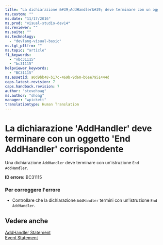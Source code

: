 ```yaml
---
title: "La dichiarazione &#39;AddHandler&#39; deve terminare con un oggetto &#39;End AddHandler&#39; corrispondente | Microsoft Docs"
ms.custom: ""
ms.date: "11/17/2016"
ms.prod: "visual-studio-dev14"
ms.reviewer: ""
ms.suite: ""
ms.technology: 
  - "devlang-visual-basic"
ms.tgt_pltfrm: ""
ms.topic: "article"
f1_keywords: 
  - "vbc31115"
  - "bc31115"
helpviewer_keywords: 
  - "BC31115"
ms.assetid: a0d9bb48-b17c-469b-9d60-b6ee7951444d
caps.latest.revision: 7
caps.handback.revision: 7
author: "stevehoag"
ms.author: "shoag"
manager: "wpickett"
translationtype: Human Translation
---
```

# La dichiarazione &#39;AddHandler&#39; deve terminare con un oggetto &#39;End AddHandler&#39; corrispondente
Una dichiarazione `AddHandler` deve terminare con un'istruzione `End AddHandler`.  
  
 **ID errore:** BC31115  
  
### Per correggere l'errore  
  
-   Controllare che la dichiarazione `AddHandler` termini con un'istruzione `End AddHandler`.  
  
## Vedere anche  
 [AddHandler Statement](../../visual-basic/language-reference/statements/addhandler-statement.md)   
 [Event Statement](../../visual-basic/language-reference/statements/event-statement.md)